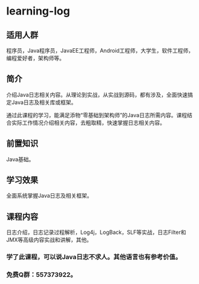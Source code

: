 # learning-log

## 适用人群
程序员，Java程序员，JavaEE工程师，Android工程师，大学生，软件工程师，编程爱好者，架构师等。

## 简介
介绍Java日志相关内容。从理论到实战，从实战到源码，都有涉及，全面快速搞定Java日志及相关库或框架。

通过此课程的学习，能满足添物“零基础到架构师”的Java日志所需内容。课程结合实际工作情况介绍相关内容，去粗取精，快速掌握日志相关内容。

## 前置知识
Java基础。

## 学习效果
全面系统掌握Java日志及相关框架。

## 课程内容
日志介绍，日志记录过程解析，Log4j，LogBack，SLF等实战，日志Filter和JMX等高级内容实战和讲解，其他。

### 学了此课程，可以说Java日志不求人。其他语言也有参考价值。

### 免费Q群：557373922。
